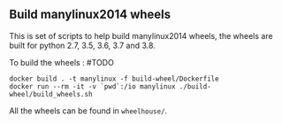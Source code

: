 ## Build manylinux2014 wheels

This is set of scripts to help build manylinux2014 wheels, the wheels are built for
python 2.7, 3.5, 3.6, 3.7 and 3.8.

To build the wheels :
#TODO
```
docker build . -t manylinux -f build-wheel/Dockerfile
docker run --rm -it -v `pwd`:/io manylinux ./build-wheel/build_wheels.sh
```

All the wheels can be found in `wheelhouse/`.
